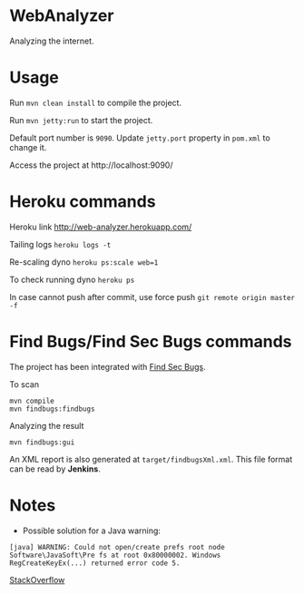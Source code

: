WebAnalyzer
===========

Analyzing the internet.

Usage
=====

Run `mvn clean install` to compile the project.

Run `mvn jetty:run` to start the project.

Default port number is `9090`. Update `jetty.port` property in `pom.xml` to change it.

Access the project at http://localhost:9090/

Heroku commands
===============

Heroku link
    http://web-analyzer.herokuapp.com/

Tailing logs
    `heroku logs -t`

Re-scaling dyno
    `heroku ps:scale web=1`

To check running dyno
    `heroku ps`

In case cannot push after commit, use force push
    `git remote origin master -f`

Find Bugs/Find Sec Bugs commands
================================

The project has been integrated with [Find Sec Bugs](https://github.com/find-sec-bugs/find-sec-bugs/wiki/Maven-configuration).

To scan
```
mvn compile
mvn findbugs:findbugs
```

Analyzing the result
```
mvn findbugs:gui
```

An XML report is also generated at `target/findbugsXml.xml`. This file format can be read by **Jenkins**.

Notes
=====
* Possible solution for a Java warning:
```
[java] WARNING: Could not open/create prefs root node Software\JavaSoft\Pre fs at root 0x80000002. Windows RegCreateKeyEx(...) returned error code 5.
```
[StackOverflow](https://stackoverflow.com/questions/16428098/groovy-shell-warning-could-not-open-create-prefs-root-node)

